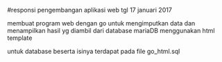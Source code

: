 #responsi pengembangan aplikasi web
tgl 17 januari 2017


membuat program web dengan go untuk mengimputkan data dan menampilkan hasil yg diambil dari database mariaDB menggunakan html template


untuk database beserta isinya terdapat pada file go_html.sql
